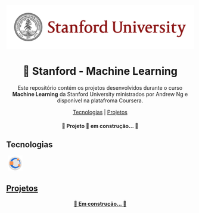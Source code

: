 <img src="https://github.com/Vinicius999/Stanford-Machine-Learning/blob/main/images/stanford-logo.png" alt="Figure"/>


<h1 align="center">  &#129302; Stanford - Machine Learning</h1>

<p align="center">Este repositório contém os projetos desenvolvidos durante o curso <strong>Machine Learning</strong> da Stanford University ministrados por Andrew Ng e disponível na platafroma Coursera.<p>
<p align="center">
    <a href="##Tecnologias">Tecnologias</a> |
    <a href="##Projetos">Projetos</a> 
</p>
<h4 align="center"> &#128679; Projeto &#128640; em construção... &#128679; </h4>


 ## Tecnologias

<p style='margin: 16px 4px 32px;'>
    <a href="https://www.gnu.org/software/octave/index" target="_blank" rel="noreferrer">
        <img src="https://github.com/Vinicius999/Stanford-Machine-Learning/blob/main/images/octave.png" alt="GNU-octave" width="40" height="40" />
</p>


## Projetos

<h4 align="center"> &#128679; Em construção... &#128679; </h4>

